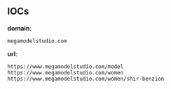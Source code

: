 
## IOCs

__domain__:

```text
megamodelstudio.com
```
__url__:

```text
https://www.megamodelstudio.com/model
https://www.megamodelstudio.com/women
https://www.megamodelstudio.com/women/shir-benzion
```